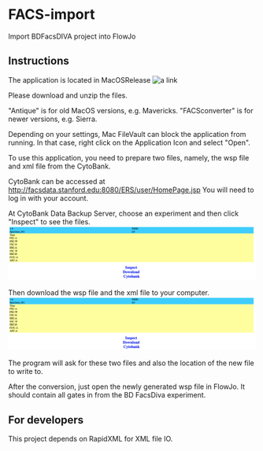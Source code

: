 # FACS-import
Import BDFacsDIVA project into FlowJo

## Instructions
The application is located in MacOSRelease
![a link](https://github.com/Xbar/FACS-import/tree/master/MacOSRelease)

Please download and unzip the files.

"Antique" is for old MacOS versions, e.g. Mavericks.
"FACSconverter" is for newer versions, e.g. Sierra.

Depending on your settings, Mac FileVault can block the application from running. In that case,
right click on the Application Icon and select "Open".

To use this application, you need to prepare two files, namely, the wsp file and xml file from the CytoBank.

CytoBank can be accessed at http://facsdata.stanford.edu:8080/ERS/user/HomePage.jsp
You will need to log in with your account.

At CytoBank Data Backup Server, choose an experiment and then click "Inspect" to see the files.
![alt text](https://github.com/Xbar/FACS-import/raw/master/doc/cytobank1.png)

Then download the wsp file and the xml file to your computer.
![alt text](https://github.com/Xbar/FACS-import/raw/master/doc/cytobank1.png)

The program will ask for these two files and also the location of the new file to write to.

After the conversion, just open the newly generated wsp file in FlowJo. 
It should contain all gates in from the BD FacsDiva experiment.

## For developers

This project depends on RapidXML for XML file IO.


